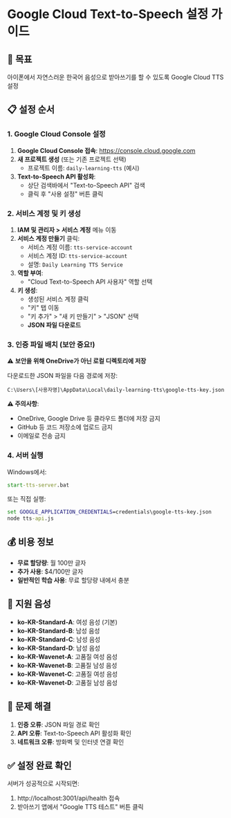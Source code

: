 # Google Cloud Text-to-Speech 설정 가이드

## 🎯 목표
아이폰에서 자연스러운 한국어 음성으로 받아쓰기를 할 수 있도록 Google Cloud TTS 설정

## 📋 설정 순서

### 1. Google Cloud Console 설정
1. **Google Cloud Console 접속**: https://console.cloud.google.com
2. **새 프로젝트 생성** (또는 기존 프로젝트 선택)
   - 프로젝트 이름: `daily-learning-tts` (예시)
3. **Text-to-Speech API 활성화**:
   - 상단 검색바에서 "Text-to-Speech API" 검색
   - 클릭 후 "사용 설정" 버튼 클릭

### 2. 서비스 계정 및 키 생성
1. **IAM 및 관리자 > 서비스 계정** 메뉴 이동
2. **서비스 계정 만들기** 클릭:
   - 서비스 계정 이름: `tts-service-account`
   - 서비스 계정 ID: `tts-service-account`
   - 설명: `Daily Learning TTS Service`
3. **역할 부여**:
   - "Cloud Text-to-Speech API 사용자" 역할 선택
4. **키 생성**:
   - 생성된 서비스 계정 클릭
   - "키" 탭 이동
   - "키 추가" > "새 키 만들기" > "JSON" 선택
   - **JSON 파일 다운로드**

### 3. 인증 파일 배치 (보안 중요!)
⚠️ **보안을 위해 OneDrive가 아닌 로컬 디렉토리에 저장**

다운로드한 JSON 파일을 다음 경로에 저장:
```
C:\Users\[사용자명]\AppData\Local\daily-learning-tts\google-tts-key.json
```

**⚠️ 주의사항**:
- OneDrive, Google Drive 등 클라우드 폴더에 저장 금지
- GitHub 등 코드 저장소에 업로드 금지
- 이메일로 전송 금지

### 4. 서버 실행
Windows에서:
```cmd
start-tts-server.bat
```

또는 직접 실행:
```cmd
set GOOGLE_APPLICATION_CREDENTIALS=credentials\google-tts-key.json
node tts-api.js
```

## 💰 비용 정보
- **무료 할당량**: 월 100만 글자
- **추가 사용**: $4/100만 글자
- **일반적인 학습 사용**: 무료 할당량 내에서 충분

## 🎵 지원 음성
- **ko-KR-Standard-A**: 여성 음성 (기본)
- **ko-KR-Standard-B**: 남성 음성
- **ko-KR-Standard-C**: 남성 음성
- **ko-KR-Standard-D**: 남성 음성
- **ko-KR-Wavenet-A**: 고품질 여성 음성
- **ko-KR-Wavenet-B**: 고품질 남성 음성
- **ko-KR-Wavenet-C**: 고품질 여성 음성
- **ko-KR-Wavenet-D**: 고품질 남성 음성

## 🔧 문제 해결
1. **인증 오류**: JSON 파일 경로 확인
2. **API 오류**: Text-to-Speech API 활성화 확인
3. **네트워크 오류**: 방화벽 및 인터넷 연결 확인

## ✅ 설정 완료 확인
서버가 성공적으로 시작되면:
1. http://localhost:3001/api/health 접속
2. 받아쓰기 앱에서 "Google TTS 테스트" 버튼 클릭